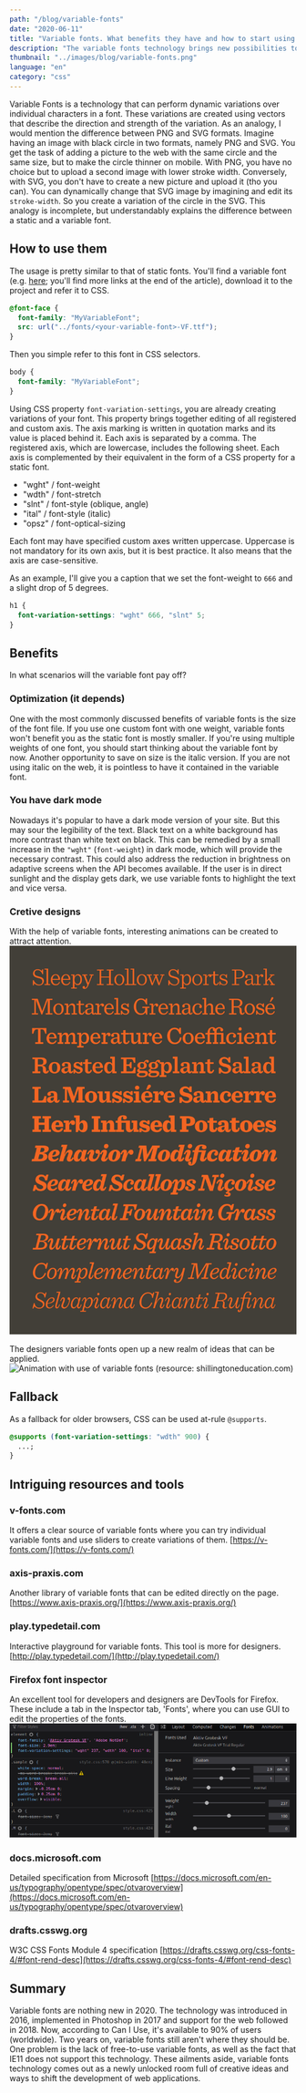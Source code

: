 ```yaml
---
path: "/blog/variable-fonts"
date: "2020-06-11"
title: "Variable fonts. What benefits they have and how to start using them"
description: "The variable fonts technology brings new possibilities to work with the font on the website."
thumbnail: "../images/blog/variable-fonts.png"
language: "en"
category: "css"
---
```


Variable Fonts is a technology that can perform dynamic variations over individual characters in a font. These variations are created using vectors that describe the direction and strength of the variation. As an analogy, I would mention the difference between PNG and SVG formats. Imagine having an image with black circle in two formats, namely PNG and SVG. You get the task of adding a picture to the web with the same circle and the same size, but to make the circle thinner on mobile. With PNG, you have no choice but to upload a second image with lower stroke width. Conversely, with SVG, you don't have to create a new picture and upload it (tho you can). You can dynamically change that SVG image by imagining and edit its `stroke-width`. So you create a variation of the circle in the SVG. This analogy is incomplete, but understandably explains the difference between a static and a variable font.

## How to use them

The usage is pretty similar to that of static fonts. You'll find a variable font (e.g. [here](https://fonts.google.com/?vfonly); you'll find more links at the end of the article), download it to the project and refer it to CSS.

```css
@font-face {
  font-family: "MyVariableFont";
  src: url("../fonts/<your-variable-font>-VF.ttf");
}
```

Then you simple refer to this font in CSS selectors.

```css
body {
  font-family: "MyVariableFont";
}
```

Using CSS property `font-variation-settings`, you are already creating variations of your font. This property brings together editing of all registered and custom axis. The axis marking is written in quotation marks and its value is placed behind it. Each axis is separated by a comma. The registered axis, which are lowercase, includes the following sheet. Each axis is complemented by their equivalent in the form of a CSS property for a static font.

- "wght" / font-weight
- "wdth" / font-stretch
- "slnt" / font-style (oblique, angle)
- "ital" / font-style (italic)
- "opsz" / font-optical-sizing

Each font may have specified custom axes written uppercase. Uppercase is not mandatory for its own axis, but it is best practice. It also means that the axis are case-sensitive.

As an example, I'll give you a caption that we set the font-weight to `666` and a slight drop of 5 degrees.

```css
h1 {
  font-variation-settings: "wght" 666, "slnt" 5;
}
```

## Benefits

In what scenarios will the variable font pay off?

### Optimization (it depends)

One with the most commonly discussed benefits of variable fonts is the size of the font file. If you use one custom font with one weight, variable fonts won't benefit you as the static font is mostly smaller. If you're using multiple weights of one font, you should start thinking about the variable font by now. Another opportunity to save on size is the italic version. If you are not using italic on the web, it is pointless to have it contained in the variable font.

### You have dark mode

Nowadays it's popular to have a dark mode version of your site. But this may sour the legibility of the text. Black text on a white background has more contrast than white text on black. This can be remedied by a small increase in the `"wght"` (`font-weight`) in dark mode, which will provide the necessary contrast. This could also address the reduction in brightness on adaptive screens when the API becomes available. If the user is in direct sunlight and the display gets dark, we use variable fonts to highlight the text and vice versa.

### Cretive designs

With the help of variable fonts, interesting animations can be created to attract attention.
![A way to use variable font (resource: fontsmith.com)](../images/blog/vf-static.jpg)

The designers variable fonts open up a new realm of ideas that can be applied.
![Animation with use of variable fonts (resource: shillingtoneducation.com)](../images/blog/vf-animation-demo.gif)

## Fallback

As a fallback for older browsers, CSS can be used at-rule `@supports`.

```css
@supports (font-variation-settings: "wdth" 900) {
  ...;
}
```

## Intriguing resources and tools

### v-fonts.com

It offers a clear source of variable fonts where you can try individual variable fonts and use sliders to create variations of them.
[https://v-fonts.com/](https://v-fonts.com/)

### axis-praxis.com

Another library of variable fonts that can be edited directly on the page.
[https://www.axis-praxis.org/](https://www.axis-praxis.org/)

### play.typedetail.com

Interactive playground for variable fonts. This tool is more for designers.
[http://play.typedetail.com/](http://play.typedetail.com/)

### Firefox font inspector

An excellent tool for developers and designers are DevTools for Firefox. These include a tab in the Inspector tab, 'Fonts', where you can use GUI to edit the properties of the fonts.
![Rozhraní Firefox DevTools pro font (zdroj: vlastní zpracování)](../images/blog/firefox-font-inspector.png)

### docs.microsoft.com

Detailed specification from Microsoft
[https://docs.microsoft.com/en-us/typography/opentype/spec/otvaroverview](https://docs.microsoft.com/en-us/typography/opentype/spec/otvaroverview)

### drafts.csswg.org

W3C CSS Fonts Module 4 specification
[https://drafts.csswg.org/css-fonts-4/#font-rend-desc](https://drafts.csswg.org/css-fonts-4/#font-rend-desc)

## Summary

Variable fonts are nothing new in 2020. The technology was introduced in 2016, implemented in Photoshop in 2017 and support for the web followed in 2018. Now, according to Can I Use, it's available to 90% of users (worldwide). Two years on, variable fonts still aren't where they should be. One problem is the lack of free-to-use variable fonts, as well as the fact that IE11 does not support this technology. These ailments aside, variable fonts technology comes out as a newly unlocked room full of creative ideas and ways to shift the development of web applications.
